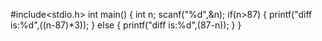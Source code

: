#include<stdio.h>
int main()
{
    int n;
    scanf("%d",&n);
    if(n>87)
    {
        printf("diff is:%d",((n-87)*3));
    }
    else
    {
        printf("diff is:%d",(87-n));
    }
}
